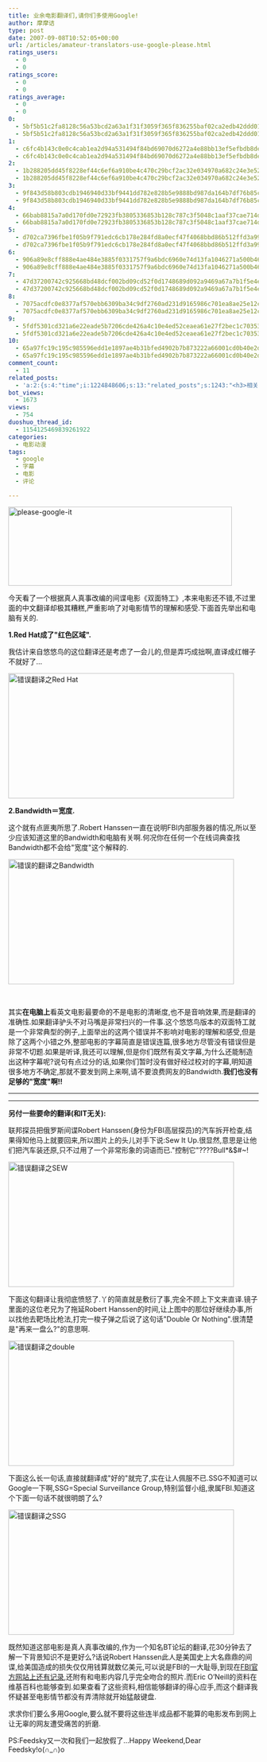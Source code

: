 ```yaml
---
title: 业余电影翻译们,请你们多使用Google!
author: 摩摩诘
type: post
date: 2007-09-08T10:52:05+00:00
url: /articles/amateur-translators-use-google-please.html
ratings_users:
  - 0
  - 0
ratings_score:
  - 0
  - 0
ratings_average:
  - 0
  - 0
0:
  - 5bf5b51c2fa8128c56a53bcd2a63a1f31f3059f365f836255baf02ca2edb42ddd019964164746ff353595c06af407d8f
  - 5bf5b51c2fa8128c56a53bcd2a63a1f31f3059f365f836255baf02ca2edb42ddd019964164746ff353595c06af407d8f
1:
  - c6fc4b143c0e0c4cab1ea2d94a531494f84bd69070d6272a4e88bb13ef5efbdb8de3c0f88d88ce22e00213a0f5cbe19d
  - c6fc4b143c0e0c4cab1ea2d94a531494f84bd69070d6272a4e88bb13ef5efbdb8de3c0f88d88ce22e00213a0f5cbe19d
2:
  - 1b288205dd45f8228ef44c6ef6a910be4c470c29bcf2ac32e034970a682c24e3e521c8b27e4c02471e5bae46b7bc7916
  - 1b288205dd45f8228ef44c6ef6a910be4c470c29bcf2ac32e034970a682c24e3e521c8b27e4c02471e5bae46b7bc7916
3:
  - 9f843d58b803cdb1946940d33bf9441dd782e828b5e9888bd987da164b7df76b85c017209dbaea5396c686d2151d148d
  - 9f843d58b803cdb1946940d33bf9441dd782e828b5e9888bd987da164b7df76b85c017209dbaea5396c686d2151d148d
4:
  - 66bab8815a7a0d170fd0e72923fb3805336853b128c787c3f5048c1aaf37cae714d348f2c2b18dea26bf73299f417031
  - 66bab8815a7a0d170fd0e72923fb3805336853b128c787c3f5048c1aaf37cae714d348f2c2b18dea26bf73299f417031
5:
  - d702ca7396fbe1f05b9f791edc6cb178e284fd8a0ecf47f4068bbd86b512ffd3a994a8b3225e84376820f693b5a392c8
  - d702ca7396fbe1f05b9f791edc6cb178e284fd8a0ecf47f4068bbd86b512ffd3a994a8b3225e84376820f693b5a392c8
6:
  - 906a89e8cff888e4ae484e3885f0331757f9a6bdc6960e74d13fa1046271a500b463afcec977212c3f47e58d114dd922
  - 906a89e8cff888e4ae484e3885f0331757f9a6bdc6960e74d13fa1046271a500b463afcec977212c3f47e58d114dd922
7:
  - 47d37200742c925668bd48dcf002bd09cd52f0d1748689d092a9469a67a7b1f5e4e9c1d59f414f1dae85f04c541dceeb
  - 47d37200742c925668bd48dcf002bd09cd52f0d1748689d092a9469a67a7b1f5e4e9c1d59f414f1dae85f04c541dceeb
8:
  - 7075acdfc0e8377af570ebb6309ba34c9df2760ad231d9165986c701ea8ae25e12c15372eae0d03b363cf6a95037c6c4
  - 7075acdfc0e8377af570ebb6309ba34c9df2760ad231d9165986c701ea8ae25e12c15372eae0d03b363cf6a95037c6c4
9:
  - 5fdf5301cd321a6e22eade5b7206cde426a4c10e4ed52ceaea61e27f2bec1c70353d4512a935ba4da523a7d2b562dbbd
  - 5fdf5301cd321a6e22eade5b7206cde426a4c10e4ed52ceaea61e27f2bec1c70353d4512a935ba4da523a7d2b562dbbd
10:
  - 65a97fc19c195c985596edd1e1897ae4b31bfed4902b7b873222a66001cd0b40e2d4c63d1ec57b1caf66487251779b43
  - 65a97fc19c195c985596edd1e1897ae4b31bfed4902b7b873222a66001cd0b40e2d4c63d1ec57b1caf66487251779b43
comment_count:
  - 11
related_posts:
  - 'a:2:{s:4:"time";i:1224848606;s:13:"related_posts";s:1243:"<h3>相关日志</h3><ul class="related_post"><li><a href="http://www.digglife.cn/articles/google-in-bourne-ultimatum.html" title="《谍影重重 3》里的Google">《谍影重重 3》里的Google</a></li><li><a href="http://www.digglife.cn/articles/adsense-for-feed-review.html" title="Google AdSense的Feed广告">Google AdSense的Feed广告</a></li><li><a href="http://www.digglife.cn/articles/google-maps-japan-street-view.html" title="Google地图日本版加入街景(Street View)功能">Google地图日本版加入街景(Street View)功能</a></li><li><a href="http://www.digglife.cn/articles/knol-open.html" title="Google的维基百科Knol正式开放">Google的维基百科Knol正式开放</a></li><li><a href="http://www.digglife.cn/articles/google-docs-templates.html" title="使用开放的模板创建Google文件">使用开放的模板创建Google文件</a></li><li><a href="http://www.digglife.cn/articles/adsense-referrals-retired.html" title="Adsense推介计划将在8月底暂停">Adsense推介计划将在8月底暂停</a></li><li><a href="http://www.digglife.cn/articles/add-google-toolbar-functions-firefox3.html" title="给Firefox 3添加Google Toolbar的功能">给Firefox 3添加Google Toolbar的功能</a></li></ul>";}'
bot_views:
  - 1673
views:
  - 754
duoshuo_thread_id:
  - 1154125469839261922
categories:
  - 电影动漫
tags:
  - google
  - 字幕
  - 电影
  - 评论

---
```

[<img id="id" height="159" alt="please-google-it" src="https://www.digglife.net/wp-content/uploads/3/379/2007/09/please-google-it-thumb.png" width="450" />][1] 

今天看了一个根据真人真事改编的间谍电影《双面特工》,本来电影还不错,不过里面的中文翻译却极其糟糕,严重影响了对电影情节的理解和感受.下面首先举出和电脑有关的.

<!--more-->

**1.Red Hat成了"红色区域".**

我估计来自悠悠鸟的这位翻译还是考虑了一会儿的,但是弄巧成拙啊,直译成红帽子不就好了&#8230;

[<img id="id" style="border-top-width: 0px; border-left-width: 0px; border-bottom-width: 0px; border-right-width: 0px" height="252" alt="错误翻译之Red Hat" src="https://www.digglife.net/wp-content/uploads/3/379/2007/09/ret-hat-thumb.jpg" width="454" border="0" />][2] 

**2.Bandwidth＝宽度.**

这个就有点匪夷所思了.Robert Hanssen一直在说明FBI内部服务器的情况,所以至少应该知道这里的Bandwidth和电脑有关啊.何况你在任何一个在线词典查找Bandwidth都不会给"宽度"这个解释的.

[<img id="id" style="border-top-width: 0px; border-left-width: 0px; border-bottom-width: 0px; border-right-width: 0px" height="252" alt="错误的翻译之Bandwidth" src="https://www.digglife.net/wp-content/uploads/3/379/2007/09/bandwidth-thumb.jpg" width="454" border="0" />][3] 

&#xA0;

其实**在电脑上**看英文电影最要命的不是电影的清晰度,也不是音响效果,而是翻译的准确性.如果翻译驴头不对马嘴是非常扫兴的一件事.这个悠悠鸟版本的双面特工就是一个非常典型的例子,上面举出的这两个错误并不影响对电影的理解和感受,但是除了这两个小错之外,整部电影的字幕简直是错误连篇,很多地方尽管没有错误但是非常不切题.如果是听译,我还可以理解,但是你们既然有英文字幕,为什么还能制造出这种字幕呢?说句有点过分的话,如果你们暂时没有做好经过校对的字幕,明知道很多地方不确定,那就不要发到网上来啊,请不要浪费网友的Bandwidth.**我们也没有足够的"宽度"啊!!**

****

****

**另付一些要命的翻译(和IT无关):**

联邦探员把俄罗斯间谍Robert Hanssen(身份为FBI高层探员)的汽车拆开检查,结果得知他马上就要回来,所以图片上的头儿对手下说:Sew It Up.很显然,意思是让他们把汽车装还原,只不过用了一个非常形象的词语而已."控制它"????Bull*&$#~!

[<img id="id" style="border-top-width: 0px; border-left-width: 0px; border-bottom-width: 0px; border-right-width: 0px" height="252" alt="错误翻译之SEW" src="https://www.digglife.net/wp-content/uploads/3/379/2007/09/sew-thumb.jpg" width="454" border="0" />][4] 

下面这句翻译让我彻底愤怒了.丫的简直就是敷衍了事,完全不顾上下文来直译.镜子里面的这位老兄为了拖延Robert Hanssen的时间,让上图中的那位好继续办事,所以找他去靶场比枪法,打完一梭子弹之后说了这句话"Double Or Nothing".很清楚是"再来一盘么?"的意思啊.

[<img id="id" style="border-top-width: 0px; border-left-width: 0px; border-bottom-width: 0px; border-right-width: 0px" height="252" alt="错误翻译之double" src="https://www.digglife.net/wp-content/uploads/3/379/2007/09/double-thumb.jpg" width="454" border="0" />][5] 

下面这么长一句话,直接就翻译成"好的"就完了,实在让人佩服不已.SSG不知道可以Google一下啊,SSG=Special Surveillance Group,特别监督小组,隶属FBI.知道这个下面一句话不就很明朗了么?

[<img id="id" style="border-top-width: 0px; border-left-width: 0px; border-bottom-width: 0px; border-right-width: 0px" height="252" alt="错误翻译之SSG" src="https://www.digglife.net/wp-content/uploads/3/379/2007/09/ssg-thumb.jpg" width="454" border="0" />][6] 

既然知道这部电影是真人真事改编的,作为一个知名BT论坛的翻译,花30分钟去了解一下背景知识不是更好么?话说Robert Hanssen此人是美国史上大名鼎鼎的间谍,给美国造成的损失仅仅用钱算就数亿美元,可以说是FBI的一大耻辱,到现在<a title="Robert Hanssen记录" href="http://www.fbi.gov/libref/historic/famcases/hanssen/hanssen.htm" target="_blank">FBI官方网站上还有记录</a>,还附有和电影内容几乎完全吻合的照片.而Eric O&#8217;Neill的资料在维基百科也能够查到.如果查看了这些资料,相信能够翻译的得心应手,而这个翻译我怀疑甚至电影情节都没有弄清除就开始猛敲键盘.

求求你们要么多用Google,要么就不要将这些连半成品都不能算的电影发布到网上让无辜的网友遭受痛苦的折磨.

PS:Feedsky又一次和我们一起放假了&#8230;Happy Weekend,Dear Feedsky!o(&#x2229;_&#x2229;)o

 [1]: https://www.digglife.net/wp-content/uploads/3/379/2007/09/please-google-it.png
 [2]: https://www.digglife.net/wp-content/uploads/3/379/2007/09/ret-hat.jpg
 [3]: https://www.digglife.net/wp-content/uploads/3/379/2007/09/bandwidth.jpg
 [4]: https://www.digglife.net/wp-content/uploads/3/379/2007/09/sew.jpg
 [5]: https://www.digglife.net/wp-content/uploads/3/379/2007/09/double.jpg
 [6]: https://www.digglife.net/wp-content/uploads/3/379/2007/09/ssg.jpg
